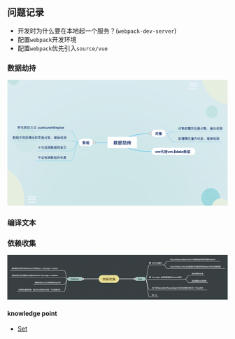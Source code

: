 ## 问题记录
* 开发时为什么要在本地起一个服务？(`webpack-dev-server`)
* 配置`webpack`开发环境
* 配置`webpack`优先引入`source/vue` 

### 数据劫持
![](https://raw.githubusercontent.com/wangkaiwd/drawing-bed/master/2020-6-4-9-23.png)

### 编译文本

### 依赖收集
![](https://raw.githubusercontent.com/wangkaiwd/drawing-bed/master/2020-6-7-5-19-dependence-collect.png)
#### knowledge point
* [Set](https://developer.mozilla.org/en-US/docs/Web/JavaScript/Reference/Global_Objects/Set)
